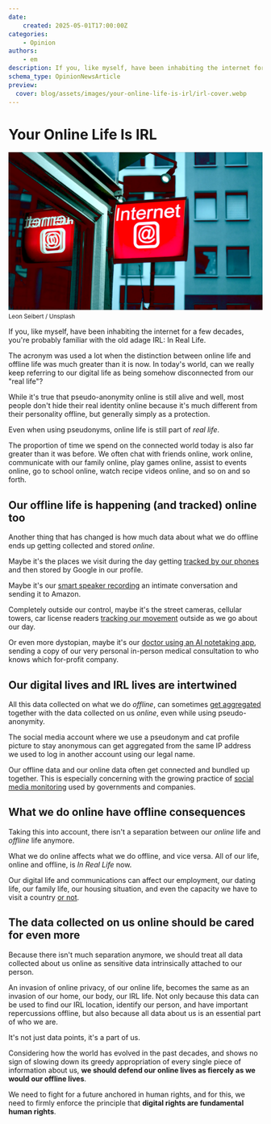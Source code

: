 ```yaml
---
date:
    created: 2025-05-01T17:00:00Z
categories:
    - Opinion
authors:
    - em
description: If you, like myself, have been inhabiting the internet for a few decades, you're probably familiar with the old adage IRL (In Real Life). The acronym was used a lot when the distinction between online life and offline life was much greater than it is now. In today's world, can we really keep referring to our digital life as being somehow disconnected from our real life?
schema_type: OpinionNewsArticle
preview:
  cover: blog/assets/images/your-online-life-is-irl/irl-cover.webp
---
```


# Your Online Life Is IRL

![Photo of an illuminated red street sign with the word Internet on it.](../assets/images/your-online-life-is-irl/irl-cover.webp)
<small aria-hidden="true">Leon Seibert / Unsplash</small>

If you, like myself, have been inhabiting the internet for a few decades, you're probably familiar with the old adage IRL: In Real Life.

The acronym was used a lot when the distinction between online life and offline life was much greater than it is now. In today's world, can we really keep referring to our digital life as being somehow disconnected from our "real life"?<!-- more -->

While it's true that pseudo-anonymity online is still alive and well, most people don't hide their real identity online because it's much different from their personality offline, but generally simply as a protection.

Even when using pseudonyms, online life is still part of *real life*.

The proportion of time we spend on the connected world today is also far greater than it was before. We often chat with friends online, work online, communicate with our family online, play games online, assist to events online, go to school online, watch recipe videos online, and so on and so forth.

## Our offline life is happening (and tracked) online too

Another thing that has changed is how much data about what we do offline ends up getting collected and stored *online*.

Maybe it's the places we visit during the day getting [tracked by our phones](https://www.pcmag.com/how-to/how-to-get-google-to-quit-tracking-you) and then stored by Google in our profile.

Maybe it's our [smart speaker recording](https://www.lifewire.com/can-alexa-record-conversations-5205324) an intimate conversation and sending it to Amazon.

Completely outside our control, maybe it's the street cameras, cellular towers, car license readers [tracking our movement](https://www.aclum.org/en/publications/what-you-need-know-about-automatic-license-plate-readers) outside as we go about our day.

Or even more dystopian, maybe it's our [doctor using an AI notetaking app](https://theconversation.com/some-clinicians-are-using-ai-to-write-health-records-what-do-you-need-to-know-237762), sending a copy of our very personal in-person medical consultation to who knows which for-profit company.

## Our digital lives and IRL lives are intertwined

All this data collected on what we do *offline*, can sometimes [get aggregated](https://epic.org/issues/consumer-privacy/data-brokers/) together with the data collected on us *online*, even while using pseudo-anonymity.

The social media account where we use a pseudonym and cat profile picture to stay anonymous can get aggregated from the same IP address we used to log in another account using our legal name.

Our offline data and our online data often get connected and bundled up together. This is especially concerning with the growing practice of [social media monitoring](https://privacyinternational.org/long-read/5337/social-media-monitoring-uk-invisible-surveillance-tool-increasingly-deployed) used by governments and companies.

## What we do online have offline consequences

Taking this into account, there isn't a separation between our *online* life and *offline* life anymore.

What we do online affects what we do offline, and vice versa. All of our life, online and offline, is *In Real Life* now.

Our digital life and communications can affect our employment, our dating life, our family life, our housing situation, and even the capacity we have to visit a country [or not](https://globalnews.ca/news/11090232/french-scientist-denied-us-entry-critical-trump-text-messages/).

## The data collected on us online should be cared for even more

Because there isn't much separation anymore, we should treat all data collected about us online as sensitive data intrinsically attached to our person.

An invasion of online privacy, of our online life, becomes the same as an invasion of our home, our body, our IRL life. Not only because this data can be used to find our IRL location, identify our person, and have important repercussions offline, but also because all data about us is an essential part of who we are.

It's not just data points, it's a part of us.

Considering how the world has evolved in the past decades, and shows no sign of slowing down its greedy appropriation of every single piece of information about us, **we should defend our online lives as fiercely as we would our offline lives**.

We need to fight for a future anchored in human rights, and for this, we need to firmly enforce the principle that **digital rights are fundamental human rights**.
